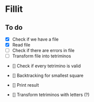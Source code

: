 # Fillit

## To do

- [x] Check if we have a file
- [x] Read file
- [ ] Check if there are errors in file
- [ ] Transform file into tetriminos
- [] Check if every tetrimino is valid
- [] Backtracking for smallest square
- [] Print result

- [] Transform tetriminos with letters (?)
